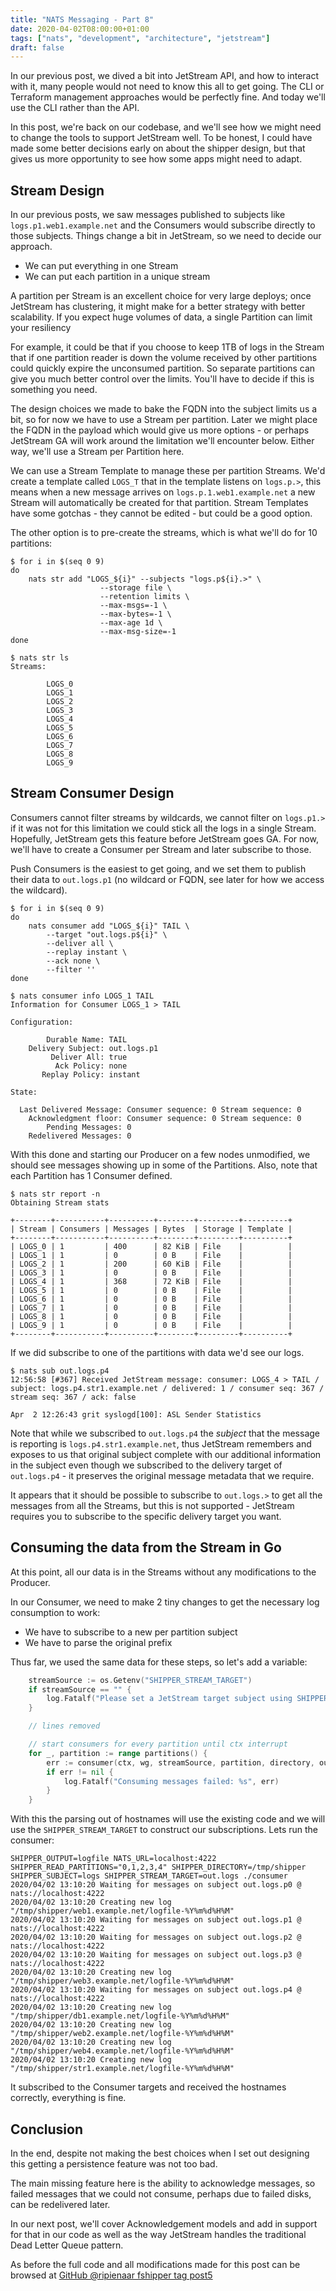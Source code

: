 ```yaml
---
title: "NATS Messaging - Part 8"
date: 2020-04-02T08:00:00+01:00
tags: ["nats", "development", "architecture", "jetstream"]
draft: false
---
```


In our previous post, we dived a bit into JetStream API, and how to interact with it, many people would not need to know this all to get going. The CLI or Terraform management approaches would be perfectly fine. And today we'll use the CLI rather than the API.

In this post, we're back on our codebase, and we'll see how we might need to change the tools to support JetStream well. To be honest, I could have made some better decisions early on about the shipper design, but that gives us more opportunity to see how some apps might need to adapt.

<!--more-->
## Stream Design

In our previous posts, we saw messages published to subjects like `logs.p1.web1.example.net` and the Consumers would subscribe directly to those subjects. Things change a bit in JetStream, so we need to decide our approach.

 * We can put everything in one Stream
 * We can put each partition in a unique stream
 
A partition per Stream is an excellent choice for very large deploys; once JetStream has clustering, it might make for a better strategy with better scalability. If you expect huge volumes of data, a single Partition can limit your resiliency

For example, it could be that if you choose to keep 1TB of logs in the Stream that if one partition reader is down the volume received by other partitions could quickly expire the unconsumed partition. So separate partitions can give you much better control over the limits. You'll have to decide if this is something you need.

The design choices we made to bake the FQDN into the subject limits us a bit, so for now we have to use a Stream per partition. Later we might place the FQDN in the payload which would give us more options - or perhaps JetStream GA will work around the limitation we'll encounter below. Either way, we'll use a Stream per Partition here.

We can use a Stream Template to manage these per partition Streams. We'd create a template called `LOGS_T` that in the template listens on `logs.p.>`, this means when a new message arrives on `logs.p.1.web1.example.net` a new Stream will automatically be created for that partition. Stream Templates have some gotchas - they cannot be edited - but could be a good option. 

The other option is to pre-create the streams, which is what we'll do for 10 partitions: 

```nohighlight
$ for i in $(seq 0 9)
do
    nats str add "LOGS_${i}" --subjects "logs.p${i}.>" \
                    --storage file \
                    --retention limits \
                    --max-msgs=-1 \
                    --max-bytes=-1 \
                    --max-age 1d \
                    --max-msg-size=-1
done

$ nats str ls
Streams:

        LOGS_0
        LOGS_1
        LOGS_2
        LOGS_3
        LOGS_4
        LOGS_5
        LOGS_6
        LOGS_7
        LOGS_8
        LOGS_9
```

## Stream Consumer Design

Consumers cannot filter streams by wildcards, we cannot filter on `logs.p1.>` if it was not for this limitation we could stick all the logs in a single Stream. Hopefully, JetStream gets this feature before JetStream goes GA. For now, we'll have to create a Consumer per Stream and later subscribe to those.

Push Consumers is the easiest to get going, and we set them to publish their data to `out.logs.p1` (no wildcard or FQDN, see later for how we access the wildcard).

```nohighlight
$ for i in $(seq 0 9)
do
    nats consumer add "LOGS_${i}" TAIL \
        --target "out.logs.p${i}" \
        --deliver all \
        --replay instant \
        --ack none \
        --filter ''
done
```

```nohighlight
$ nats consumer info LOGS_1 TAIL
Information for Consumer LOGS_1 > TAIL

Configuration:

        Durable Name: TAIL
    Delivery Subject: out.logs.p1
         Deliver All: true
          Ack Policy: none
       Replay Policy: instant

State:

  Last Delivered Message: Consumer sequence: 0 Stream sequence: 0
    Acknowledgment floor: Consumer sequence: 0 Stream sequence: 0
        Pending Messages: 0
    Redelivered Messages: 0
```

With this done and starting our Producer on a few nodes unmodified, we should see messages showing up in some of the Partitions. Also, note that each Partition has 1 Consumer defined.

```nohighlight
$ nats str report -n
Obtaining Stream stats

+--------+-----------+----------+--------+---------+----------+
| Stream | Consumers | Messages | Bytes  | Storage | Template |
+--------+-----------+----------+--------+---------+----------+
| LOGS_0 | 1         | 400      | 82 KiB | File    |          |
| LOGS_1 | 1         | 0        | 0 B    | File    |          |
| LOGS_2 | 1         | 200      | 60 KiB | File    |          |
| LOGS_3 | 1         | 0        | 0 B    | File    |          |
| LOGS_4 | 1         | 368      | 72 KiB | File    |          |
| LOGS_5 | 1         | 0        | 0 B    | File    |          |
| LOGS_6 | 1         | 0        | 0 B    | File    |          |
| LOGS_7 | 1         | 0        | 0 B    | File    |          |
| LOGS_8 | 1         | 0        | 0 B    | File    |          |
| LOGS_9 | 1         | 0        | 0 B    | File    |          |
+--------+-----------+----------+--------+---------+----------+
``` 

If we did subscribe to one of the partitions with data we'd see our logs.

```nohighlight
$ nats sub out.logs.p4
12:56:58 [#367] Received JetStream message: consumer: LOGS_4 > TAIL / subject: logs.p4.str1.example.net / delivered: 1 / consumer seq: 367 / stream seq: 367 / ack: false

Apr  2 12:26:43 grit syslogd[100]: ASL Sender Statistics
```

Note that while we subscribed to `out.logs.p4` the _subject_ that the message is reporting is `logs.p4.str1.example.net`, thus JetStream remembers and exposes to us that original subject complete with our additional information in the subject even though we subscribed to the delivery target of `out.logs.p4` - it preserves the original message metadata that we require.

It appears that it should be possible to subscribe to `out.logs.>` to get all the messages from all the Streams, but this is not supported - JetStream requires you to subscribe to the specific delivery target you want.

## Consuming the data from the Stream in Go

At this point, all our data is in the Streams without any modifications to the Producer. 

In our Consumer, we need to make 2 tiny changes to get the necessary log consumption to work:

 * We have to subscribe to a new per partition subject
 * We have to parse the original prefix
 
Thus far, we used the same data for these steps, so let's add a variable:

```go
	streamSource := os.Getenv("SHIPPER_STREAM_TARGET")
	if streamSource == "" {
		log.Fatalf("Please set a JetStream target subject using SHIPPER_STREAM_TARGET")
	}

    // lines removed

	// start consumers for every partition until ctx interrupt
	for _, partition := range partitions() {
		err := consumer(ctx, wg, streamSource, partition, directory, output)
		if err != nil {
			log.Fatalf("Consuming messages failed: %s", err)
		}
	}
```

With this the parsing out of hostnames will use the existing code and we will use the `SHIPPER_STREAM_TARGET` to construct our subscriptions.  Lets run the consumer:

```nohighlight
SHIPPER_OUTPUT=logfile NATS_URL=localhost:4222 SHIPPER_READ_PARTITIONS="0,1,2,3,4" SHIPPER_DIRECTORY=/tmp/shipper SHIPPER_SUBJECT=logs SHIPPER_STREAM_TARGET=out.logs ./consumer
2020/04/02 13:10:20 Waiting for messages on subject out.logs.p0 @ nats://localhost:4222
2020/04/02 13:10:20 Creating new log "/tmp/shipper/web1.example.net/logfile-%Y%m%d%H%M"
2020/04/02 13:10:20 Waiting for messages on subject out.logs.p1 @ nats://localhost:4222
2020/04/02 13:10:20 Waiting for messages on subject out.logs.p2 @ nats://localhost:4222
2020/04/02 13:10:20 Waiting for messages on subject out.logs.p3 @ nats://localhost:4222
2020/04/02 13:10:20 Creating new log "/tmp/shipper/web3.example.net/logfile-%Y%m%d%H%M"
2020/04/02 13:10:20 Waiting for messages on subject out.logs.p4 @ nats://localhost:4222
2020/04/02 13:10:20 Creating new log "/tmp/shipper/db1.example.net/logfile-%Y%m%d%H%M"
2020/04/02 13:10:20 Creating new log "/tmp/shipper/web2.example.net/logfile-%Y%m%d%H%M"
2020/04/02 13:10:20 Creating new log "/tmp/shipper/web4.example.net/logfile-%Y%m%d%H%M"
2020/04/02 13:10:20 Creating new log "/tmp/shipper/str1.example.net/logfile-%Y%m%d%H%M"
```

It subscribed to the Consumer targets and received the hostnames correctly, everything is fine.

## Conclusion

In the end, despite not making the best choices when I set out designing this getting a persistence feature was not too bad.

The main missing feature here is the ability to acknowledge messages, so failed messages that we could not consume, perhaps due to failed disks, can be redelivered later.

In our next post, we'll cover Acknowledgement models and add in support for that in our code as well as the way JetStream handles the traditional Dead Letter Queue pattern.

As before the full code and all modifications made for this post can be browsed at [GitHub @ripienaar fshipper tag post5](https://github.com/ripienaar/fshipper/tree/post8) 

